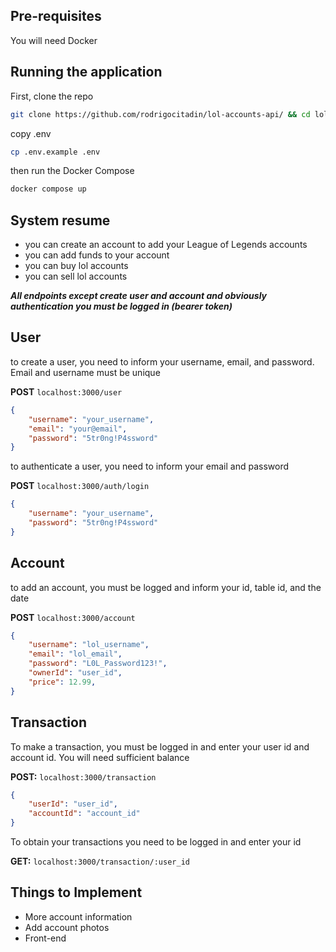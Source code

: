## Pre-requisites

You will need Docker

## Running the application

First, clone the repo

```bash
git clone https://github.com/rodrigocitadin/lol-accounts-api/ && cd lol-accounts-backend
```

copy .env

```bash
cp .env.example .env
```

then run the Docker Compose

```sh
docker compose up
```

## System resume

- you can create an account to add your League of Legends accounts
- you can add funds to your account
- you can buy lol accounts
- you can sell lol accounts

***All endpoints except create user and account and obviously authentication you must be logged in (bearer token)***

## User

to create a user, you need to inform your username, email, and password. Email and username must be unique

**POST** `localhost:3000/user`

```json
{
    "username": "your_username",
    "email": "your@email",
    "password": "5tr0ng!P4ssword"
}
```

to authenticate a user, you need to inform your email and password

**POST** `localhost:3000/auth/login`

```json
{
    "username": "your_username",
    "password": "5tr0ng!P4ssword"
}
```

## Account

to add an account, you must be logged and inform your id, table id, and the date

**POST** `localhost:3000/account`

```json
{
	"username": "lol_username",
	"email": "lol_email",
	"password": "L0L_Password123!",
	"ownerId": "user_id",
	"price": 12.99,
}
```

## Transaction

To make a transaction, you must be logged in and enter your user id and account id. You will need sufficient balance

**POST:** `localhost:3000/transaction`

```json
{
    "userId": "user_id",
    "accountId": "account_id"
}
```

To obtain your transactions you need to be logged in and enter your id

**GET:** `localhost:3000/transaction/:user_id`


## Things to Implement

- More account information
- Add account photos
- Front-end
  

